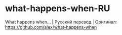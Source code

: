 # what-happens-when-RU
What happens when... | Русский перевод | Оригинал: https://github.com/alex/what-happens-when
